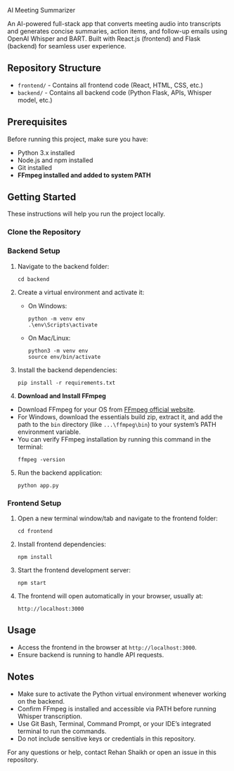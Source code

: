 AI Meeting Summarizer

An AI-powered full-stack app that converts meeting audio into transcripts and generates concise summaries, action items, and follow-up emails using OpenAI Whisper and BART. Built with React.js (frontend) and Flask (backend) for seamless user experience.


## Repository Structure

- `frontend/` - Contains all frontend code (React, HTML, CSS, etc.)
- `backend/` - Contains all backend code (Python Flask, APIs, Whisper model, etc.)

## Prerequisites

Before running this project, make sure you have:

- Python 3.x installed
- Node.js and npm installed
- Git installed
- **FFmpeg installed and added to system PATH**

## Getting Started

These instructions will help you run the project locally.

### Clone the Repository


### Backend Setup

1. Navigate to the backend folder:
    ```
    cd backend
    ```

2. Create a virtual environment and activate it:

    - On Windows:
      ```
      python -m venv env
      .\env\Scripts\activate
      ```
    - On Mac/Linux:
      ```
      python3 -m venv env
      source env/bin/activate
      ```

3. Install the backend dependencies:
    ```
    pip install -r requirements.txt
    ```

4. **Download and Install FFmpeg**

- Download FFmpeg for your OS from [FFmpeg official website](https://ffmpeg.org/download.html).
- For Windows, download the essentials build zip, extract it, and add the path to the `bin` directory (like `...\ffmpeg\bin`) to your system’s PATH environment variable.
- You can verify FFmpeg installation by running this command in the terminal:
    ```
    ffmpeg -version
    ```

5. Run the backend application:
    ```
    python app.py
    ```

### Frontend Setup

1. Open a new terminal window/tab and navigate to the frontend folder:
    ```
    cd frontend
    ```

2. Install frontend dependencies:
    ```
    npm install
    ```

3. Start the frontend development server:
    ```
    npm start
    ```

4. The frontend will open automatically in your browser, usually at:
    ```
    http://localhost:3000
    ```

## Usage

- Access the frontend in the browser at `http://localhost:3000`.
- Ensure backend is running to handle API requests.

## Notes

- Make sure to activate the Python virtual environment whenever working on the backend.
- Confirm FFmpeg is installed and accessible via PATH before running Whisper transcription.
- Use Git Bash, Terminal, Command Prompt, or your IDE’s integrated terminal to run the commands.
- Do not include sensitive keys or credentials in this repository.


For any questions or help, contact Rehan Shaikh or open an issue in this repository.
